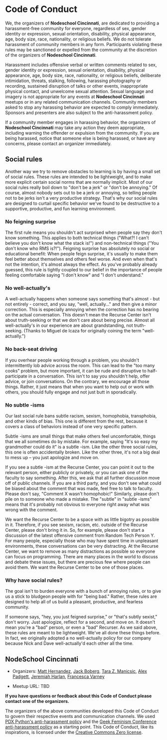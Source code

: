 # Code of Conduct

We, the organizers of **Nodeschool Cincinnati**, are dedicated to providing a
harassment-free community for everyone, regardless of sex, gender identity or
expression, sexual orientation, disability, physical appearance, age, body
size, race, nationality, or religious beliefs. We do not tolerate harassment of
community members in any form. Participants violating these rules may be
sanctioned or expelled from the community at the discretion of the organizers
of **Nodeschool Cincinnati**.

Harassment includes offensive verbal or written comments related to sex, gender
identity or expression, sexual orientation, disability, physical appearance,
age, body size, race, nationality, or religious beliefs, deliberate
intimidation, threats, stalking, following, harassing photography or recording,
sustained disruption of talks or other events, inappropriate physical contact,
and unwelcome sexual attention. Sexual language and imagery is not appropriate
for any events at **Nodeschool Cincinnati** meetups or in any related
communication channels. Community members asked to stop any harassing behavior
are expected to comply immediately. Sponsors and presenters are also subject to
the anti-harassment policy.

If a community member engages in harassing behavior, the organizers of
**Nodeschool Cincinnati** may take any action they deem appropriate, including
warning the offender or expulsion from the community. If you are being
harassed, notice that someone else is being harassed, or have any concerns,
please contact an organizer immediately.

## Social rules

Another way we try to remove obstacles to learning is by having a small set of
social rules. These rules are intended to be lightweight, and to make more
explicit certain social norms that are normally implicit. Most of our social
rules really boil down to "don't be a jerk" or "don't be annoying." Of course,
almost nobody sets out to be a jerk or annoying, so telling people not to be
jerks isn't a very productive strategy. That's why our social rules are designed
to curtail specific behavior we've found to be destructive to a supportive,
productive, and fun learning environment.

### No feigning surprise

The first rule means you shouldn't act surprised when people say they don't know
something. This applies to both technical things ("What?! I can't believe you
don't know what the stack is!") and non-technical things ("You don't know who
RMS is?!"). Feigning surprise has absolutely no social or educational benefit:
When people feign surprise, it's usually to make them feel better about
themselves and others feel worse. And even when that's not the intention, it's
almost always the effect. As you've probably already guessed, this rule is
tightly coupled to our belief in the importance of people feeling comfortable
saying "I don't know" and "I don't understand."

### No well-actually's

A well-actually happens when someone says something that's almost - but not
entirely - correct, and you say, "well, actually…" and then give a minor
correction. This is especially annoying when the correction has no bearing on
the actual conversation. This doesn't mean the Recurse Center isn't about
truth-seeking or that we don't care about being precise. Almost all
well-actually's in our experience are about grandstanding, not truth-seeking.
(Thanks to Miguel de Icaza for originally coining the term "well-actually.")

### No back-seat driving

If you overhear people working through a problem, you shouldn't intermittently
lob advice across the room. This can lead to the "too many cooks" problem, but
more important, it can be rude and disruptive to half-participate in a
conversation. This isn't to say you shouldn't help, offer advice, or join
conversations. On the contrary, we encourage all those things. Rather, it just
means that when you want to help out or work with others, you should fully
engage and not just butt in sporadically.

### No subtle -isms

Our last social rule bans subtle racism, sexism, homophobia, transphobia, and
other kinds of bias. This one is different from the rest, because it covers a
class of behaviors instead of one very specific pattern.

Subtle -isms are small things that make others feel uncomfortable, things that
we all sometimes do by mistake. For example, saying "It's so easy my grandmother
could do it" is a subtle -ism. Like the other three social rules, this one is
often accidentally broken. Like the other three, it's not a big deal to mess up
– you just apologize and move on.

If you see a subtle -ism at the Recurse Center, you can point it out to the
relevant person, either publicly or privately, or you can ask one of the faculty
to say something. After this, we ask that all further discussion move off of
public channels. If you are a third party, and you don't see what could be
biased about the comment that was made, feel free to talk to faculty. Please
don't say, "Comment X wasn't homophobic!" Similarly, please don't pile on to
someone who made a mistake. The "subtle" in "subtle -isms" means that it's
probably not obvious to everyone right away what was wrong with the comment.

We want the Recurse Center to be a space with as little bigotry as possible in
it. Therefore, if you see sexism, racism, etc. outside of the Recurse Center,
please don't bring it in. So, for example, please don't start a discussion of
the latest offensive comment from Random Tech Person Y. For many people,
especially those who may have spent time in unpleasant environments, these
conversations can be very distracting. At the Recurse Center, we want to remove
as many distractions as possible so everyone can focus on programming. There are
many places in the world to discuss and debate these issues, but there are
precious few where people can avoid them. We want the Recurse Center to be one
of those places.

### Why have social rules?

The goal isn't to burden everyone with a bunch of annoying rules, or to give us
a stick to bludgeon people with for "being bad." Rather, these rules are
designed to help all of us build a pleasant, productive, and fearless community.

If someone says, "hey, you just feigned surprise," or "that's subtly sexist,"
don't worry. Just apologize, reflect for a second, and move on. It doesn't mean
you're a "bad" person, or even a "bad" Recurser. As we said above, these rules
are meant to be lightweight. We've all done these things before. In fact, we
originally adopted a no well-actually policy for our company because Nick and
Dave well-actually'd each other all the time.

## **NodeSchool Cincinnati**

* Organizers: [Matt Hernandez](https://twitter.com/fiveisprime), [Jack Boberg](https://twitter.com/jackboberg), [Tara Z. Manicsic](https://twitter.com/tzmanics), [Alex Padgett](https://twitter.com/apcomplete), [Jeremiah Harlan](https://twitter.com/theworkflow15), [Francesca Varney](https://twitter.com/varFranv)

* Meetup URL: TBD

**If you have questions or feedback about this Code of Conduct please contact
one of the organizers.**

The organizers of the above communities developed this Code of Conduct to
govern their respective events and communication channels. We used
[PDX Python's anti-harassment policy](http://www.meetup.com/pdxpython/pages/Code_of_Conduct/)
and the
[Geek Feminism Conference anti-harassment policy](http://geekfeminism.wikia.com/wiki/Conference_anti-harassment/Policy)
as a starting point. This Code of Conduct, like its inspirations, is licensed
under the
[Creative Commons Zero license](http://creativecommons.org/publicdomain/zero/1.0/).
